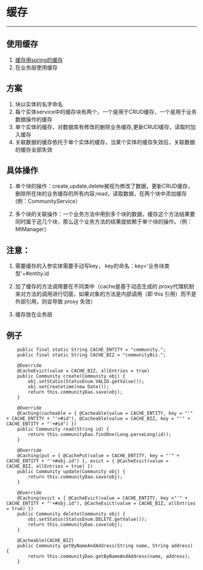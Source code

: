 # 缓存


---
## 使用缓存
1. [缓存用spring的缓存](http://blog.csdn.net/partner4java/article/details/8600666)
2. 在业务层使用缓存


## 方案
1. 块以实体的名字命名
2. 每个实体service中的缓存块有两个，一个是用于CRUD缓存，一个是用于业务数据操作的缓存
3. 单个实体的缓存，对数据库有修改的删除业务缓存,更新CRUD缓存，读取时加入缓存
4. 关联数据的缓存依托于单个实体的缓存，当某个实体的缓存失效后，关联数据的缓存全部失效

## 具体操作
1. 单个块的操作：create,update,delete被视为修改了数据，更新CRUD缓存，删除所在块的业务缓存的所有内容;read，读取数据，在两个块中添加缓存(例：CommunityService）

2. 多个块的关联操作：一个业务方法中用到多个块的数据，缓存这个方法结果要同时属于这几个块，那么这个业务方法的结果就依赖于单个块的操作。（例：MtManager）
## 注意：
1. 需要缓存的入参实体需要手动写key， key的命名：key='业务块类型'+#entity.id

2. 加了缓存的方法调用要在不同类中（cache是基于动态生成的 proxy代理机制来对方法的调用进行切面，如果对象的方法是内部调用（即 this 引用）而不是外部引用，则会导致 proxy 失效）

3. 缓存放在业务层

## 例子
```
    public final static String CACHE_ENTITY = "community.";
    public final static String CACHE_BIZ = "communityBiz.";

    @Override
    @CacheEvict(value = CACHE_BIZ, allEntries = true)
    public Community create(Community obj) {
        obj.setStatus(StatusEnum.VALID.getValue());
        obj.setCreatetime(new Date());
        return this.communityDao.save(obj);
    }

    @Override
    @Caching(cacheable = { @Cacheable(value = CACHE_ENTITY, key = "'" + CACHE_ENTITY + "'+#id"), @Cacheable(value = CACHE_BIZ, key = "'" + CACHE_ENTITY + "'+#id") })
    public Community read(String id) {
        return this.communityDao.findOne(Long.parseLong(id));
    }

    @Override
    @Caching(put = { @CachePut(value = CACHE_ENTITY, key = "'" + CACHE_ENTITY + "'+#obj.id") }, evict = { @CacheEvict(value = CACHE_BIZ, allEntries = true) })
    public Community update(Community obj) {
        return this.communityDao.save(obj);
    }

    @Override
    @Caching(evict = { @CacheEvict(value = CACHE_ENTITY, key ="'" + CACHE_ENTITY + "'+#obj.id"), @CacheEvict(value = CACHE_BIZ, allEntries = true) })
    public Community delete(Community obj) {
        obj.setStatus(StatusEnum.DELETE.getValue());
        return this.communityDao.save(obj);
    }

    @Cacheable(CACHE_BIZ)
    public Community getByNameAndAddress(String name, String address) {
        return this.communityDao.getByNameAndAddress(name, address);
    }
```

